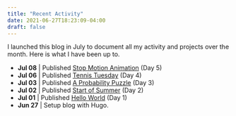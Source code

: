 ```yaml
---
title: "Recent Activity"
date: 2021-06-27T18:23:09-04:00
draft: false
---
```


I launched this blog in July to document all my activity and projects over the month. Here is what I have been up to.
* **Jul 08** | Published [Stop Motion Animation](/stop-motion-animation/) (Day 5)
* **Jul 06** | Published [Tennis Tuesday](/tennis-tuesday/) (Day 4)
* **Jul 03** | Published [A Probability Puzzle](/a-probability-puzzle/) (Day 3)
* **Jul 02** | Published [Start of Summer](/start-of-summer/) (Day 2)
* **Jul 01** | Published [Hello World](/hello-world/) (Day 1)
* **Jun 27** | Setup blog with Hugo.